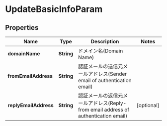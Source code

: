 

# UpdateBasicInfoParam


## Properties

| Name | Type | Description | Notes |
|------------ | ------------- | ------------- | -------------|
|**domainName** | **String** | ドメイン名(Domain Name) |  |
|**fromEmailAddress** | **String** | 認証メールの送信元メールアドレス(Sender email of authentication email) |  |
|**replyEmailAddress** | **String** | 認証メールの返信元メールアドレス(Reply-from email address of authentication email) |  [optional] |



